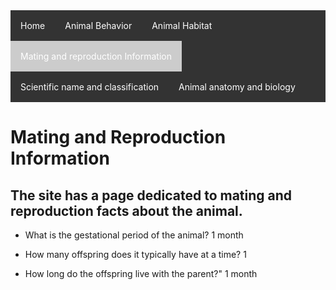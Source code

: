 <ul style="list-style-type: none; margin: 0; padding: 0; overflow: hidden; background-color: #333333; ">
  <li style="float: left"><a href="#home" style="display: block; color: white; text-align: center; padding: 16px; text-decoration: none;">Home</a></li>
  <li style="float: left"><a href="animal-behavior.html" style="display: block; color: white; text-align: center; padding: 16px; text-decoration: none;">Animal Behavior</a></li>
  <li style="float: left"><a href="animal-habitat.html" style="display: block; color: white; text-align: center; padding: 16px; text-decoration: none;">Animal Habitat</a></li>
  <li style="float: left; background-color: #cccccc"><a href="mating-and-reproduction-Information.html" style="display: block; color: white; text-align: center; padding: 16px; text-decoration: none;">Mating and reproduction Information</a></li>
  <li style="float: left;"><a href="scientific-name-and-classification.html" style="display: block; color: white; text-align: center; padding: 16px; text-decoration: none;">Scientific name and classification</a></li>
  <li style="float: left"><a href="animal-anatomy-and-biology.html" style="display: block; color: white; text-align: center; padding: 16px; text-decoration: none;">Animal anatomy and biology</a></li>
</ul>

# Mating and Reproduction Information

## The site has a page dedicated to mating and reproduction facts about the animal.

* What is the gestational period of the animal?
1 month

* How many offspring does it typically have at a time?
1

* How long do the offspring live with the parent?"
1 month
